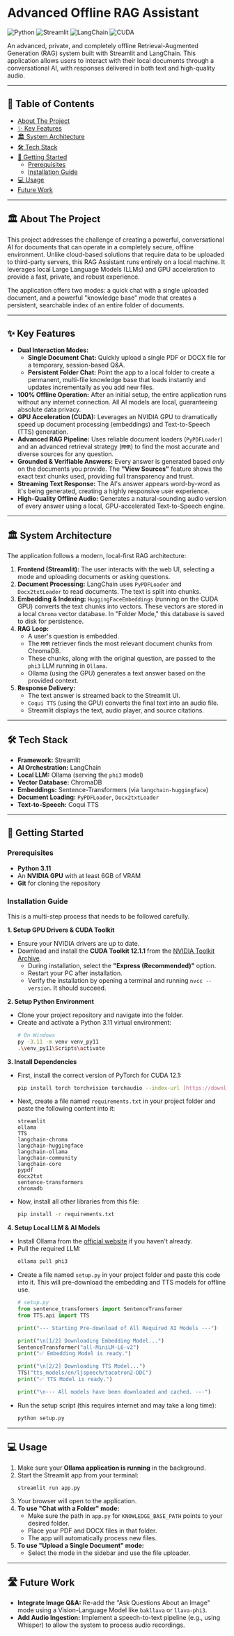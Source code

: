 # Advanced Offline RAG Assistant

![Python](https://img.shields.io/badge/Python-3.11-blue?style=for-the-badge&logo=python)
![Streamlit](https://img.shields.io/badge/Streamlit-1.35%2B-red?style=for-the-badge&logo=streamlit)
![LangChain](https://img.shields.io/badge/LangChain-0.2%2B-green?style=for-the-badge)
![CUDA](https://img.shields.io/badge/NVIDIA%20CUDA-Enabled-76B900?style=for-the-badge&logo=nvidia)

An advanced, private, and completely offline Retrieval-Augmented Generation (RAG) system built with Streamlit and LangChain. This application allows users to interact with their local documents through a conversational AI, with responses delivered in both text and high-quality audio.

***

## 📖 Table of Contents
- [About The Project](#-about-the-project)
- [✨ Key Features](#-key-features)
- [🏛️ System Architecture](#️-system-architecture)
- [🛠️ Tech Stack](#-tech-stack)
- [🚀 Getting Started](#-getting-started)
  - [Prerequisites](#prerequisites)
  - [Installation Guide](#installation-guide)
- [💻 Usage](#-usage)
- [Future Work](#-future-work)

***

## 🏛️ About The Project

This project addresses the challenge of creating a powerful, conversational AI for documents that can operate in a completely secure, offline environment. Unlike cloud-based solutions that require data to be uploaded to third-party servers, this RAG Assistant runs entirely on a local machine. It leverages local Large Language Models (LLMs) and GPU acceleration to provide a fast, private, and robust experience.

The application offers two modes: a quick chat with a single uploaded document, and a powerful "knowledge base" mode that creates a persistent, searchable index of an entire folder of documents.



***

## ✨ Key Features

* **Dual Interaction Modes:**
    * **Single Document Chat:** Quickly upload a single PDF or DOCX file for a temporary, session-based Q&A.
    * **Persistent Folder Chat:** Point the app to a local folder to create a permanent, multi-file knowledge base that loads instantly and updates incrementally as you add new files.
* **100% Offline Operation:** After an initial setup, the entire application runs without any internet connection. All AI models are local, guaranteeing absolute data privacy.
* **GPU Acceleration (CUDA):** Leverages an NVIDIA GPU to dramatically speed up document processing (embeddings) and Text-to-Speech (TTS) generation.
* **Advanced RAG Pipeline:** Uses reliable document loaders (`PyPDFLoader`) and an advanced retrieval strategy (`MMR`) to find the most accurate and diverse sources for any question.
* **Grounded & Verifiable Answers:** Every answer is generated based *only* on the documents you provide. The **"View Sources"** feature shows the exact text chunks used, providing full transparency and trust.
* **Streaming Text Response:** The AI's answer appears word-by-word as it's being generated, creating a highly responsive user experience.
* **High-Quality Offline Audio:** Generates a natural-sounding audio version of every answer using a local, GPU-accelerated Text-to-Speech engine.

***

## 🏛️ System Architecture

The application follows a modern, local-first RAG architecture:

1.  **Frontend (Streamlit):** The user interacts with the web UI, selecting a mode and uploading documents or asking questions.
2.  **Document Processing:** LangChain uses `PyPDFLoader` and `Docx2txtLoader` to read documents. The text is split into chunks.
3.  **Embedding & Indexing:** `HuggingFaceEmbeddings` (running on the CUDA GPU) converts the text chunks into vectors. These vectors are stored in a local `Chroma` vector database. In "Folder Mode," this database is saved to disk for persistence.
4.  **RAG Loop:**
    * A user's question is embedded.
    * The `MMR` retriever finds the most relevant document chunks from ChromaDB.
    * These chunks, along with the original question, are passed to the `phi3` LLM running in `Ollama`.
    * Ollama (using the GPU) generates a text answer based on the provided context.
5.  **Response Delivery:**
    * The text answer is streamed back to the Streamlit UI.
    * `Coqui TTS` (using the GPU) converts the final text into an audio file.
    * Streamlit displays the text, audio player, and source citations.

***

## 🛠️ Tech Stack

* **Framework:** Streamlit
* **AI Orchestration:** LangChain
* **Local LLM:** Ollama (serving the `phi3` model)
* **Vector Database:** ChromaDB
* **Embeddings:** Sentence-Transformers (via `langchain-huggingface`)
* **Document Loading:** `PyPDFLoader`, `Docx2txtLoader`
* **Text-to-Speech:** Coqui TTS

***

## 🚀 Getting Started

### Prerequisites

* **Python 3.11**
* An **NVIDIA GPU** with at least 6GB of VRAM
* **Git** for cloning the repository

### Installation Guide

This is a multi-step process that needs to be followed carefully.

**1. Setup GPU Drivers & CUDA Toolkit**
* Ensure your NVIDIA drivers are up to date.
* Download and install the **CUDA Toolkit 12.1.1** from the [NVIDIA Toolkit Archive](https://developer.nvidia.com/cuda-toolkit-archive).
    * During installation, select the **"Express (Recommended)"** option.
    * Restart your PC after installation.
    * Verify the installation by opening a terminal and running `nvcc --version`. It should succeed.

**2. Setup Python Environment**
* Clone your project repository and navigate into the folder.
* Create and activate a Python 3.11 virtual environment:
    ```sh
    # On Windows
    py -3.11 -m venv venv_py11
    .\venv_py11\Scripts\activate
    ```

**3. Install Dependencies**
* First, install the correct version of PyTorch for CUDA 12.1:
    ```sh
    pip install torch torchvision torchaudio --index-url [https://download.pytorch.org/whl/cu121](https://download.pytorch.org/whl/cu121)
    ```
* Next, create a file named `requirements.txt` in your project folder and paste the following content into it:
    ```
    streamlit
    ollama
    TTS
    langchain-chroma
    langchain-huggingface
    langchain-ollama
    langchain-community
    langchain-core
    pypdf
    docx2txt
    sentence-transformers
    chromadb
    ```
* Now, install all other libraries from this file:
    ```sh
    pip install -r requirements.txt
    ```

**4. Setup Local LLM & AI Models**
* Install Ollama from the [official website](https://ollama.com/) if you haven't already.
* Pull the required LLM:
    ```sh
    ollama pull phi3
    ```
* Create a file named `setup.py` in your project folder and paste this code into it. This will pre-download the embedding and TTS models for offline use.
    ```python
    # setup.py
    from sentence_transformers import SentenceTransformer
    from TTS.api import TTS

    print("--- Starting Pre-download of All Required AI Models ---")

    print("\n[1/2] Downloading Embedding Model...")
    SentenceTransformer("all-MiniLM-L6-v2")
    print("✅ Embedding Model is ready.")

    print("\n[2/2] Downloading TTS Model...")
    TTS("tts_models/en/ljspeech/tacotron2-DDC")
    print("✅ TTS Model is ready.")

    print("\n--- All models have been downloaded and cached. ---")
    ```
* Run the setup script (this requires internet and may take a long time):
    ```sh
    python setup.py
    ```

***

## 💻 Usage

1.  Make sure your **Ollama application is running** in the background.
2.  Start the Streamlit app from your terminal:
    ```sh
    streamlit run app.py
    ```
3.  Your browser will open to the application.
4.  **To use "Chat with a Folder" mode:**
    * Make sure the path in `app.py` for `KNOWLEDGE_BASE_PATH` points to your desired folder.
    * Place your PDF and DOCX files in that folder.
    * The app will automatically process new files.
5.  **To use "Upload a Single Document" mode:**
    * Select the mode in the sidebar and use the file uploader.

***

## 🛣️ Future Work

* **Integrate Image Q&A:** Re-add the "Ask Questions About an Image" mode using a Vision-Language Model like `bakllava` or `llava-phi3`.
* **Add Audio Ingestion:** Implement a speech-to-text pipeline (e.g., using Whisper) to allow the system to process audio recordings.
